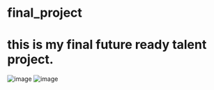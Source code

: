 # final_project
# this is my final future ready talent project.
![image](https://user-images.githubusercontent.com/79158047/219088387-26992ed5-6a49-45cf-97f0-f7de18eeacae.png)
![image](https://user-images.githubusercontent.com/79158047/219089048-0408e139-0a06-462d-b1bb-4b06ad958149.png)

